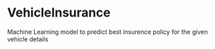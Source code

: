 # VehicleInsurance
Machine Learning model to predict best insurence policy for the given vehicle details
